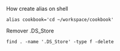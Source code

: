 How create alias on shell

```shell
alias cookbook='cd ~/workspace/cookbook'
```

Remover .DS_Store

```shell
find . -name '.DS_Store' -type f -delete
```
